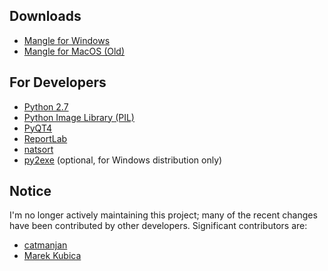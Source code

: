 ## Downloads
- [Mangle for Windows](ftp://foosoft.net/releases/mangle/mangle_win.zip)
- [Mangle for MacOS (Old)](ftp://foosoft.net/releases/mangle/mangle_osx.zip)

## For Developers
- [Python 2.7](http://www.python.org/download/releases/2.7/)
- [Python Image Library (PIL)](http://www.pythonware.com/products/pil/)
- [PyQT4](http://www.riverbankcomputing.com/software/pyqt/download)
- [ReportLab](https://pypi.python.org/pypi/reportlab)
- [natsort](https://pypi.python.org/pypi/natsort/3.0.1)
- [py2exe](http://www.py2exe.org/) (optional, for Windows distribution only)

## Notice
I'm no longer actively maintaining this project; many of the recent changes
have been contributed by other developers. Significant contributors are:
- [catmanjan](https://github.com/catmanjan/)
- [Marek Kubica](https://github.com/Leonidas-from-XIV/)
